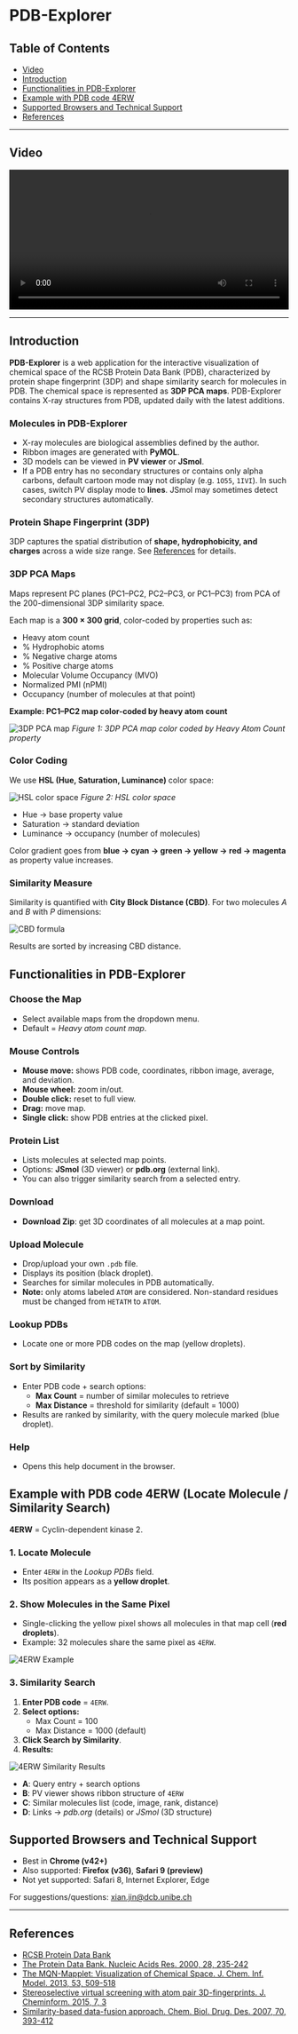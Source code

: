# PDB-Explorer

## Table of Contents

- [Video](#video)
- [Introduction](#introduction)
- [Functionalities in PDB-Explorer](#functionalities-in-pdb-explorer)
- [Example with PDB code 4ERW](#example-with-pdb-code-4erw-locate-molecule--similarity-search)
- [Supported Browsers and Technical Support](#supported-browsers-and-technical-support)
- [References](#references)

---

## Video

<video width="100%" controls>
  <source src="PDB-explorer.mp4" type="video/mp4">
  Your browser does not support the video tag.
</video>

---

## Introduction

**PDB-Explorer** is a web application for the interactive visualization of chemical space of the RCSB Protein Data Bank (PDB), characterized by protein shape fingerprint (3DP) and shape similarity search for molecules in PDB.
The chemical space is represented as **3DP PCA maps**. PDB-Explorer contains X-ray structures from PDB, updated daily with the latest additions.

### Molecules in PDB-Explorer

- X-ray molecules are biological assemblies defined by the author.
- Ribbon images are generated with **PyMOL**.
- 3D models can be viewed in **PV viewer** or **JSmol**.
- If a PDB entry has no secondary structures or contains only alpha carbons, default cartoon mode may not display (e.g. `1O55`, `1IVI`).
  In such cases, switch PV display mode to **lines**. JSmol may sometimes detect secondary structures automatically.

### Protein Shape Fingerprint (3DP)

3DP captures the spatial distribution of **shape, hydrophobicity, and charges** across a wide size range.
See [References](#references) for details.

### 3DP PCA Maps

Maps represent PC planes (PC1–PC2, PC2–PC3, or PC1–PC3) from PCA of the 200-dimensional 3DP similarity space.

Each map is a **300 × 300 grid**, color-coded by properties such as:

- Heavy atom count
- % Hydrophobic atoms
- % Negative charge atoms
- % Positive charge atoms
- Molecular Volume Occupancy (MVO)
- Normalized PMI (nPMI)
- Occupancy (number of molecules at that point)

**Example: PC1–PC2 map color-coded by heavy atom count**

![3DP PCA map](hac.png)
*Figure 1: 3DP PCA map color coded by Heavy Atom Count property*

### Color Coding

We use **HSL (Hue, Saturation, Luminance)** color space:

![HSL color space](hsl.png)
*Figure 2: HSL color space*

- Hue → base property value
- Saturation → standard deviation
- Luminance → occupancy (number of molecules)

Color gradient goes from **blue → cyan → green → yellow → red → magenta** as property value increases.

### Similarity Measure

Similarity is quantified with **City Block Distance (CBD)**.
For two molecules *A* and *B* with *P* dimensions:

![CBD formula](cbd.png)

Results are sorted by increasing CBD distance.

## Functionalities in PDB-Explorer

### Choose the Map

- Select available maps from the dropdown menu.
- Default = *Heavy atom count map*.

### Mouse Controls

- **Mouse move:** shows PDB code, coordinates, ribbon image, average, and deviation.
- **Mouse wheel:** zoom in/out.
- **Double click:** reset to full view.
- **Drag:** move map.
- **Single click:** show PDB entries at the clicked pixel.

### Protein List

- Lists molecules at selected map points.
- Options: **JSmol** (3D viewer) or **pdb.org** (external link).
- You can also trigger similarity search from a selected entry.

### Download

- **Download Zip**: get 3D coordinates of all molecules at a map point.

### Upload Molecule

- Drop/upload your own `.pdb` file.
- Displays its position (black droplet).
- Searches for similar molecules in PDB automatically.
- **Note:** only atoms labeled `ATOM` are considered. Non-standard residues must be changed from `HETATM` to `ATOM`.

### Lookup PDBs

- Locate one or more PDB codes on the map (yellow droplets).

### Sort by Similarity

- Enter PDB code + search options:
  - **Max Count** = number of similar molecules to retrieve
  - **Max Distance** = threshold for similarity (default = 1000)
- Results are ranked by similarity, with the query molecule marked (blue droplet).

### Help

- Opens this help document in the browser.

## Example with PDB code 4ERW (Locate Molecule / Similarity Search)

**4ERW** = Cyclin-dependent kinase 2.

### 1. Locate Molecule

- Enter `4ERW` in the *Lookup PDBs* field.
- Its position appears as a **yellow droplet**.

### 2. Show Molecules in the Same Pixel

- Single-clicking the yellow pixel shows all molecules in that map cell (**red droplets**).
- Example: 32 molecules share the same pixel as `4ERW`.

![4ERW Example](4erwFig1.png)

### 3. Similarity Search

1. **Enter PDB code** = `4ERW`.
2. **Select options:**
   - Max Count = 100
   - Max Distance = 1000 (default)
3. **Click Search by Similarity**.
4. **Results:**

![4ERW Similarity Results](4erwFig2.png)

- **A**: Query entry + search options
- **B**: PV viewer shows ribbon structure of `4ERW`
- **C**: Similar molecules list (code, image, rank, distance)
- **D**: Links → *pdb.org* (details) or *JSmol* (3D structure)

## Supported Browsers and Technical Support

- Best in **Chrome (v42+)**
- Also supported: **Firefox (v36)**, **Safari 9 (preview)**
- Not yet supported: Safari 8, Internet Explorer, Edge

For suggestions/questions: [xian.jin@dcb.unibe.ch](mailto:xian.jin@dcb.unibe.ch)

---

## References

- [RCSB Protein Data Bank](http://www.rcsb.org/)
- [The Protein Data Bank. Nucleic Acids Res. 2000, 28, 235-242](http://nar.oxfordjournals.org/content/28/1/235.long)
- [The MQN-Mapplet: Visualization of Chemical Space. J. Chem. Inf. Model. 2013, 53, 509-518](http://pubs.acs.org/doi/abs/10.1021/ci300513m)
- [Stereoselective virtual screening with atom pair 3D-fingerprints. J. Cheminform. 2015, 7, 3](http://www.jcheminf.com/content/7/1/3)
- [Similarity-based data-fusion approach. Chem. Biol. Drug. Des. 2007, 70, 393-412](http://onlinelibrary.wiley.com/doi/10.1111/j.1747-0285.2007.00579.x/abstract)

